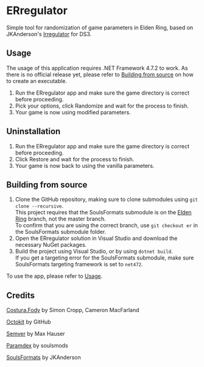 # ERregulator
Simple tool for randomization of game parameters in Elden Ring, based on JKAnderson's [Irregulator](https://github.com/JKAnderson/Irregulator) for DS3.

## Usage
The usage of this application requires .NET Framework 4.7.2 to work.
As there is no official release yet, please refer to [Building from source](#building-from-source) on how to create an executable.
1. Run the ERregulator app and make sure the game directory is correct before proceeding.
2. Pick your options, click Randomize and wait for the process to finish.
3. Your game is now using modified parameters.

## Uninstallation
1. Run the ERregulator app and make sure the game directory is correct before proceeding.
2. Click Restore and wait for the process to finish.
3. Your game is now back to using the vanilla parameters.

## Building from source
1. Clone the GitHub repository, making sure to clone submodules using ``git clone --recursive``.<br>
   This project requires that the SoulsFormats submodule is on the [Elden Ring](https://github.com/JKAnderson/SoulsFormats/tree/er) branch, not the master branch.<br>
   To confirm that you are using the correct branch, use ``git checkout er`` in the SoulsFormats submodule folder.
3. Open the ERregulator solution in Visual Studio and download the necessary NuGet packages.
4. Build the project using Visual Studio, or by using ``dotnet build``.<br>
   If you get a targeting error for the SoulsFormats submodule, make sure SoulsFormats targeting framework is set to ``net472``.<br>

To use the app, please refer to [Usage](#usage).

## Credits
[Costura.Fody](https://github.com/Fody/Costura) by Simon Cropp, Cameron MacFarland

[Octokit](https://github.com/octokit/octokit.net) by GitHub

[Semver](https://github.com/maxhauser/semver) by Max Hauser

[Paramdex](https://github.com/soulsmods/Paramdex) by soulsmods

[SoulsFormats](https://github.com/JKAnderson/SoulsFormats) by JKAnderson
